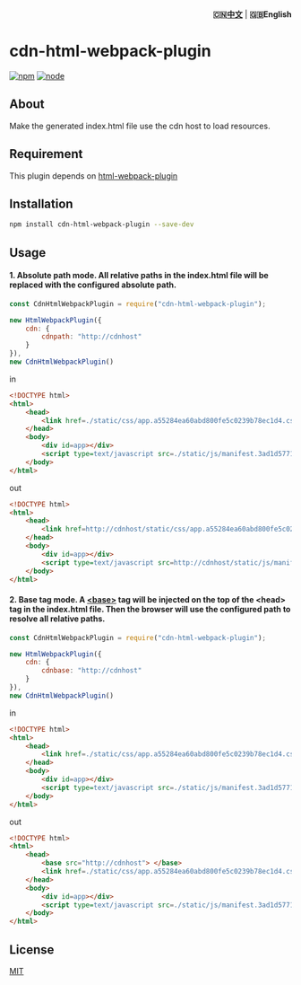 <div align="right"><strong>🇨🇳<a href="./README-cn.md">中文</a></strong> | <strong>🇬🇧English</strong></div>

# cdn-html-webpack-plugin

[![npm][npm]][npm-url]
[![node][node]][node-url]

## About

Make the generated index.html file use the cdn host to load resources.

## Requirement

This plugin depends on [html-webpack-plugin](https://github.com/jantimon/html-webpack-plugin)

## Installation

```bash
npm install cdn-html-webpack-plugin --save-dev
```

## Usage

#### 1. Absolute path mode. All relative paths in the index.html file will be replaced with the configured absolute path.

```javascript
const CdnHtmlWebpackPlugin = require("cdn-html-webpack-plugin");

new HtmlWebpackPlugin({
    cdn: {
        cdnpath: "http://cdnhost"
    }
}),
new CdnHtmlWebpackPlugin()
```

in

```html
<!DOCTYPE html>
<html>
    <head>
        <link href=./static/css/app.a55284ea60abd800fe5c0239b78ec1d4.css rel=stylesheet>
    </head>
    <body>
        <div id=app></div>
        <script type=text/javascript src=./static/js/manifest.3ad1d5771e9b13dbdad2.js> </script>
    </body> 
</html>
```
out

```html
<!DOCTYPE html>
<html>
    <head>
        <link href=http://cdnhost/static/css/app.a55284ea60abd800fe5c0239b78ec1d4.css rel=stylesheet>
    </head>
    <body>
        <div id=app></div>
        <script type=text/javascript src=http://cdnhost/static/js/manifest.3ad1d5771e9b13dbdad2.js> </script>
    </body> 
</html>
```

#### 2. Base tag mode. A [&lt;base&gt;](https://developer.mozilla.org/zh-CN/docs/Web/HTML/Element/base) tag will be injected on the top of the &lt;head&gt; tag in the index.html file. Then the browser will use the configured path to resolve all relative paths.

```javascript
const CdnHtmlWebpackPlugin = require("cdn-html-webpack-plugin");

new HtmlWebpackPlugin({
    cdn: {
        cdnbase: "http://cdnhost"
    }
}),
new CdnHtmlWebpackPlugin()
```

in

```html
<!DOCTYPE html>
<html>
    <head>
        <link href=./static/css/app.a55284ea60abd800fe5c0239b78ec1d4.css rel=stylesheet>
    </head>
    <body>
        <div id=app></div>
        <script type=text/javascript src=./static/js/manifest.3ad1d5771e9b13dbdad2.js> </script>
    </body> 
</html>
```
out

```html
<!DOCTYPE html>
<html>
    <head>
        <base src="http://cdnhost"> </base>
        <link href=./static/css/app.a55284ea60abd800fe5c0239b78ec1d4.css rel=stylesheet>
    </head>
    <body>
        <div id=app></div>
        <script type=text/javascript src=./static/js/manifest.3ad1d5771e9b13dbdad2.js> </script>
    </body> 
</html>
```

## License
[MIT](https://opensource.org/licenses/mit-license.php)

[npm]: https://img.shields.io/npm/v/cdn-html-webpack-plugin.svg
[npm-url]: https://www.npmjs.com/package/cdn-html-webpack-plugin

[node]: https://img.shields.io/node/v/cdn-html-webpack-plugin.svg
[node-url]: https://nodejs.org

